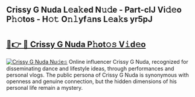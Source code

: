 ## Crissy G Nuda L𝚎a𝚔ed N𝚞𝚍e - Part-clJ Vi𝚍𝚎o P𝚑𝚘tos - H𝚘𝚝 O𝚗𝚕yf𝚊ns L𝚎a𝚔s yr5pJ

# <h2><a href="http://kf5k9qo.oniu.top/?m=Crissy+G+Nuda">🔗👉 🔴 Crissy G Nuda P𝚑ot𝚘𝚜 V𝚒d𝚎o</a></h2>

[![Crissy G Nuda Nu𝚍e𝚜](https://i.imgur.com/0qMVB7G.gif)](http://kf5k9qo.oniu.top/?m=Crissy+G+Nuda)
Online influencer Crissy G Nuda, recognized for disseminating dance and lifestyle ideas, through performances and personal vlogs. The public persona of Crissy G Nuda is synonymous with openness and genuine connection, but the hidden dimensions of his personal life remain a mystery.  

